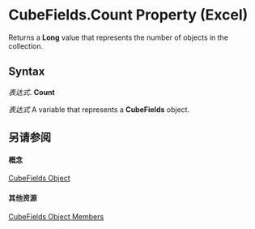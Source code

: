 
# CubeFields.Count Property (Excel)

Returns a  **Long** value that represents the number of objects in the collection.


## Syntax

 _表达式_. **Count**

 _表达式_ A variable that represents a **CubeFields** object.


## 另请参阅


#### 概念


[CubeFields Object](cfb7b4f4-e9c3-45a3-daa4-fe4d3c52fb1f.md)
#### 其他资源


[CubeFields Object Members](http://msdn.microsoft.com/library/92d974bf-4956-fd8e-60c7-d0edd3cee734%28Office.15%29.aspx)